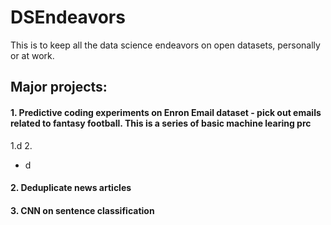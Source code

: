 # DSEndeavors

This is to keep all the data science endeavors on open datasets, personally or at work.

## Major projects:

#### 1. Predictive coding experiments on Enron Email dataset - pick out emails related to fantasy football. This is a series of basic machine learing prc
1.d
2.

  * d
#### 2. Deduplicate news articles

#### 3. CNN on sentence classification
